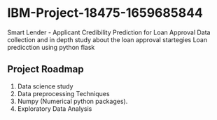 # IBM-Project-18475-1659685844
Smart Lender - Applicant Credibility Prediction for Loan Approval
Data collection and in depth study about the loan approval startegies
Loan predicction using python flask

## Project Roadmap
1. Data science study 
2. Data preprocessing Techniques
3. Numpy (Numerical python packages).
4. Exploratory Data Analysis

